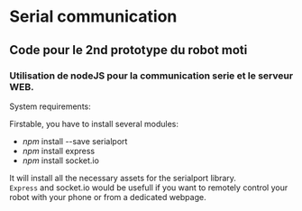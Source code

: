 # Serial communication 
## Code pour le 2nd prototype du robot moti

### Utilisation de nodeJS pour la communication serie et le serveur WEB.

System requirements:    

Firstable, you have to install several modules:

* *npm* install --save serialport
* *npm* install express
* *npm* install socket.io

 It will install all the necessary assets for the serialport library.   
 `Express` and socket.io would be usefull if you want to remotely control your robot with your phone or from a dedicated webpage.

